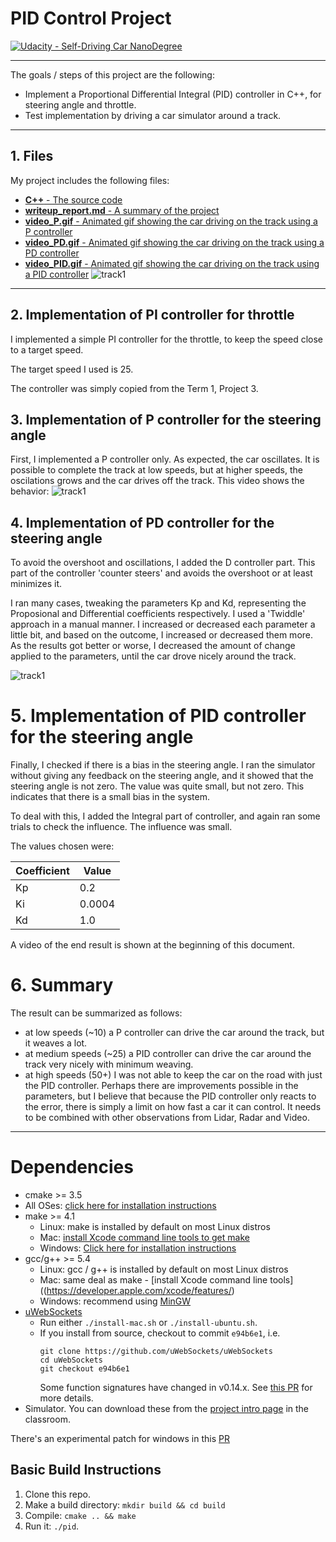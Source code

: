 # PID Control Project

[![Udacity - Self-Driving Car NanoDegree](https://s3.amazonaws.com/udacity-sdc/github/shield-carnd.svg)](http://www.udacity.com/drive)

---

The goals / steps of this project are the following:

* Implement a Proportional Differential Integral (PID) controller in C++, for steering angle and throttle.
* Test implementation by driving a car simulator around a track.

---

## 1. Files

My project includes the following files:

- [<b>C++</b> - The source code](https://github.com/ArjaanBuijk/CarND-PID-Control-Project/tree/master/src)
- [<b>writeup_report.md</b> - A summary of the project](https://github.com/ArjaanBuijk/CarND-PID-Control-Project/blob/master/writeup_report.md)
- [<b>video_P.gif</b> - Animated gif showing the car driving on the track using a P controller](https://github.com/ArjaanBuijk/CarND-PID-Control-Project/blob/master/Videos/video_P.gif)
- [<b>video_PD.gif</b> - Animated gif showing the car driving on the track using a PD controller](https://github.com/ArjaanBuijk/CarND-PID-Control-Project/blob/master/Videos/video_PD.gif)
- [<b>video_PID.gif</b> - Animated gif showing the car driving on the track using a PID controller](https://github.com/ArjaanBuijk/CarND-PID-Control-Project/blob/master/Videos/video_PID.gif)
    ![track1](https://github.com/ArjaanBuijk/CarND-PID-Control-Project/blob/master/Videos/video_PID.gif?raw=true)



---
## 2. Implementation of PI controller for throttle

I implemented a simple PI controller for the throttle, to keep the speed close to a target speed.

The target speed I used is 25.

The controller was simply copied from the Term 1, Project 3.


## 3. Implementation of P controller for the steering angle

First, I implemented a P controller only. As expected, the car oscillates. It is possible to complete the track at low speeds, but at higher speeds, the oscilations grows and the car drives off the track. This video shows the behavior:
![track1](https://github.com/ArjaanBuijk/CarND-PID-Control-Project/blob/master/Videos/video_P.gif?raw=true)


## 4. Implementation of PD controller for the steering angle

To avoid the overshoot and oscillations, I added the D controller part. This part of the controller 'counter steers' and avoids the overshoot or at least minimizes it.

I ran many cases, tweaking the parameters Kp and Kd, representing the Proposional and Differential coefficients respectively. I used a 'Twiddle' approach in a manual manner. I increased or decreased each parameter a little bit, and based on the outcome, I increased or decreased them more. As the results got better or worse, I decreased the amount of change applied to the parameters, until the car drove nicely around the track.

![track1](https://github.com/ArjaanBuijk/CarND-PID-Control-Project/blob/master/Videos/video_PD.gif?raw=true)


# 5. Implementation of PID controller for the steering angle

Finally, I checked if there is a bias in the steering angle. I ran the simulator without giving any feedback on the steering angle, and it showed that the steering angle is not zero. The value was quite small, but not zero. This indicates that there is a small bias in the system.

To deal with this, I added the Integral part of controller, and again ran some trials to check the influence. The influence was small.

The values chosen were:

|Coefficient| Value|
|-|-|
|Kp| 0.2 |
|Ki| 0.0004|
|Kd|1.0|

A video of the end result is shown at the beginning of this document.


# 6. Summary

The result can be summarized as follows:

- at low speeds (~10) a P controller can drive the car around the track, but it weaves a lot.
- at medium speeds (~25) a PID controller can drive the car around the track very nicely with minimum weaving.
- at high speeds (50+) I was not able to keep the car on the road with just the PID controller. Perhaps there are improvements possible in the parameters, but I believe that because the PID controller only reacts to the error, there is simply a limit on how fast a car it can control. It needs to be combined with other observations from Lidar, Radar and Video.


---

# Dependencies

* cmake >= 3.5
 * All OSes: [click here for installation instructions](https://cmake.org/install/)
* make >= 4.1
  * Linux: make is installed by default on most Linux distros
  * Mac: [install Xcode command line tools to get make](https://developer.apple.com/xcode/features/)
  * Windows: [Click here for installation instructions](http://gnuwin32.sourceforge.net/packages/make.htm)
* gcc/g++ >= 5.4
  * Linux: gcc / g++ is installed by default on most Linux distros
  * Mac: same deal as make - [install Xcode command line tools]((https://developer.apple.com/xcode/features/)
  * Windows: recommend using [MinGW](http://www.mingw.org/)
* [uWebSockets](https://github.com/uWebSockets/uWebSockets)
  * Run either `./install-mac.sh` or `./install-ubuntu.sh`.
  * If you install from source, checkout to commit `e94b6e1`, i.e.
    ```
    git clone https://github.com/uWebSockets/uWebSockets 
    cd uWebSockets
    git checkout e94b6e1
    ```
    Some function signatures have changed in v0.14.x. See [this PR](https://github.com/udacity/CarND-MPC-Project/pull/3) for more details.
* Simulator. You can download these from the [project intro page](https://github.com/udacity/self-driving-car-sim/releases) in the classroom.

There's an experimental patch for windows in this [PR](https://github.com/udacity/CarND-PID-Control-Project/pull/3)

## Basic Build Instructions

1. Clone this repo.
2. Make a build directory: `mkdir build && cd build`
3. Compile: `cmake .. && make`
4. Run it: `./pid`. 
